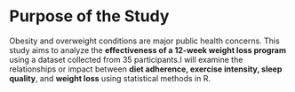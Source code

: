 # **Purpose of the Study**
Obesity and overweight conditions are major public health concerns. This study aims to analyze the **effectiveness of a 12-week weight loss program** using a dataset collected from 35 participants.I will examine the relationships or impact between **diet adherence, exercise intensity, sleep quality**, and **weight loss** using statistical methods in R.
